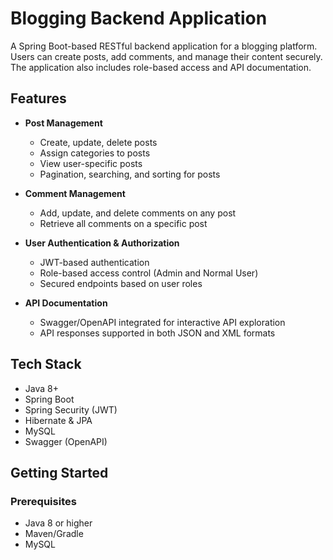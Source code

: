 # Blogging Backend Application

A Spring Boot-based RESTful backend application for a blogging platform. Users can create posts, add comments, and manage their content securely. The application also includes role-based access and API documentation.

## Features

- **Post Management**
  - Create, update, delete posts
  - Assign categories to posts
  - View user-specific posts
  - Pagination, searching, and sorting for posts

- **Comment Management**
  - Add, update, and delete comments on any post
  - Retrieve all comments on a specific post

- **User Authentication & Authorization**
  - JWT-based authentication
  - Role-based access control (Admin and Normal User)
  - Secured endpoints based on user roles

- **API Documentation**
  - Swagger/OpenAPI integrated for interactive API exploration
  - API responses supported in both JSON and XML formats

## Tech Stack

- Java 8+
- Spring Boot
- Spring Security (JWT)
- Hibernate & JPA
- MySQL
- Swagger (OpenAPI)

## Getting Started

### Prerequisites

- Java 8 or higher
- Maven/Gradle
- MySQL


